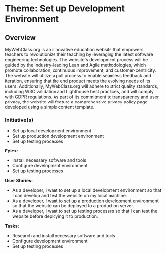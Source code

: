 # Theme: Set up Development Environment
## Overview
MyWebClass.org is an innovative education website that empowers teachers to revolutionize their teaching by leveraging the latest software engineering technologies. The website's development process will be guided by the industry-leading Lean and Agile methodologies, which promote collaboration, continuous improvement, and customer-centricity. The website will utilize a pull process to enable seamless feedback and iteration, ensuring that the end product meets the evolving needs of its users. Additionally, MyWebClass.org will adhere to strict quality standards, including W3C validation and Lighthouse best practices, and will comply with GDPR regulations. As part of its commitment to transparency and user privacy, the website will feature a comprehensive privacy policy page developed using a simple content template.

### Initiative(s)
- Set up local development environment
- Set up production development environment
- Set up testing processes

**Epics:**

- Install necessary software and tools
- Configure development environment
- Set up testing processes

**User Stories:**

- As a developer, I want to set up a local development environment so that I can develop and test the website on my local machine.
- As a developer, I want to set up a production development environment so that the website can be deployed to a production server.
- As a developer, I want to set up testing processes so that I can test the website before deploying it to production.

**Tasks:**

- Research and install necessary software and tools
- Configure development environment
- Set up testing processes
